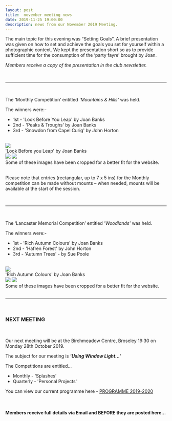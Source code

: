 ```yaml
---
layout: post
title:  november meeting news
date: 2019-11-25 19:00:00
description: news from our November 2019 Meeting.
---
```


The main topic for this evening was “Setting Goals”. A brief presentation was given on how to set and achieve the goals you set for yourself within a photographic context. We kept the presentation short so as to provide sufficient time for the consumption of the ‘party fayre’ brought by Joan.

*Members receive a copy of the presentation in the club newsletter.*

<br>

<hr>

<br>

The ‘Monthly Competition’ entitled *'Mountains &amp; Hills'* was held.

The winners were:-

<ul>
	<li>1st - 'Look Before You Leap' by Joan Banks</li>
	<li>2nd - 'Peaks & Troughs' by Joan Banks</li>
	<li>3rd - 'Snowdon from Capel Curig' by John Horton</li>
</ul>

<br>

<div class="img_row">
	<img class="col three" src="{{ site.baseurl }}/assets/img/Look_Before_You_Leap.jpg">
</div>
<div class="col three caption">
	'Look Before you Leap' by Joan Banks
</div>

<div class="img_row">
	<img class="col two" src="{{ site.baseurl }}/assets/img/Peaks_And_Troughs.jpg">
	<img class="col one" src="{{ site.baseurl }}/assets/img/Snowdon_From_Capel_Curig.jpg">
</div>
<!-- <div class="img_row_sm">
	<img class="col three" src="{{ site.baseurl }}/assets/img/Saturday_Market.jpg">
</div> -->
<div class="col three caption">
	Some of these images have been cropped for a better fit for the website.
</div>

<br>

Please note that entries (rectangular, up to 7 x 5 ins) for the Monthly competition can be made without mounts – when needed, mounts will be available at the start of the session. 

<br>

<hr>

<br>

The ‘Lancaster Memorial Competition’ entitled *'Woodlands'* was held.

The winners were:-

<ul>
	<li>1st - 'Rich Autumn Colours' by Joan Banks</li>
	<li>2nd - 'Hafren Forest' by John Horton</li>
	<li>3rd - 'Autumn Trees' - by Sue Poole</li>
</ul>

<br>

<div class="img_row">
	<img class="col three" src="{{ site.baseurl }}/assets/img/Rich_Autumn_Colours.jpg">
</div>
<div class="col three caption">
	'Rich Autumn Colours' by Joan Banks
</div>

<div class="img_row">
	<img class="col two" src="{{ site.baseurl }}/assets/img/Hafren_Forest.jpg">
	<img class="col one" src="{{ site.baseurl }}/assets/img/Autumn_Trees.jpg">
</div>
<!-- <div class="img_row_sm">
	<img class="col three" src="{{ site.baseurl }}/assets/img/Saturday_Market.jpg">
</div> -->
<div class="col three caption">
	Some of these images have been cropped for a better fit for the website.
</div>

<br>

<hr>

<br>

### NEXT MEETING
<br>

Our next meeting will be at the Birchmeadow Centre, Broseley 19:30 on Monday 28th October 2019. 

The subject for our meeting is <strong>*'Using Window Light...'*</strong>

The Competitions are entitled...
<ul>
<li>Monthly - 'Splashes'</li>
<li>Quarterly - 'Personal Projects'</li>
</ul>


You can view our current programme here - <a href="{{ site.baseurl }}/programme/2019-11-25-Forward-Programme-2020-2021">PROGRAMME 2019-2020</a>

<br>

#### Members receive full details via Email and BEFORE they are posted here...